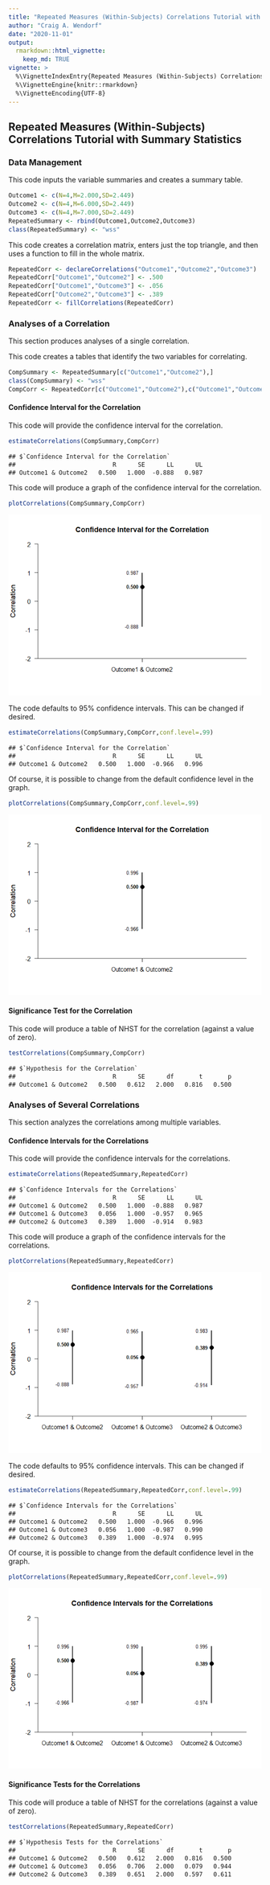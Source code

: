 ```yaml
---
title: "Repeated Measures (Within-Subjects) Correlations Tutorial with Summary Statistics"
author: "Craig A. Wendorf"
date: "2020-11-01"
output: 
  rmarkdown::html_vignette:
    keep_md: TRUE
vignette: >
  %\VignetteIndexEntry{Repeated Measures (Within-Subjects) Correlations Tutorial with Summary Statistics}
  %\VignetteEngine{knitr::rmarkdown}
  %\VignetteEncoding{UTF-8}
---
```






## Repeated Measures (Within-Subjects) Correlations Tutorial with Summary Statistics

### Data Management

This code inputs the variable summaries and creates a summary table.

```r
Outcome1 <- c(N=4,M=2.000,SD=2.449)
Outcome2 <- c(N=4,M=6.000,SD=2.449)
Outcome3 <- c(N=4,M=7.000,SD=2.449)
RepeatedSummary <- rbind(Outcome1,Outcome2,Outcome3)
class(RepeatedSummary) <- "wss"
```

This code creates a correlation matrix, enters just the top triangle, and then uses a function to fill in the whole matrix.

```r
RepeatedCorr <- declareCorrelations("Outcome1","Outcome2","Outcome3")
RepeatedCorr["Outcome1","Outcome2"] <- .500
RepeatedCorr["Outcome1","Outcome3"] <- .056
RepeatedCorr["Outcome2","Outcome3"] <- .389
RepeatedCorr <- fillCorrelations(RepeatedCorr)
```

### Analyses of a Correlation

This section produces analyses of a single correlation.

This code creates a tables that identify the two variables for correlating.

```r
CompSummary <- RepeatedSummary[c("Outcome1","Outcome2"),]
class(CompSummary) <- "wss"
CompCorr <- RepeatedCorr[c("Outcome1","Outcome2"),c("Outcome1","Outcome2")]
```

#### Confidence Interval for the Correlation

This code will provide the confidence interval for the correlation.

```r
estimateCorrelations(CompSummary,CompCorr)
```

```
## $`Confidence Interval for the Correlation`
##                           R      SE      LL      UL
## Outcome1 & Outcome2   0.500   1.000  -0.888   0.987
```

This code will produce a graph of the confidence interval for the correlation.

```r
plotCorrelations(CompSummary,CompCorr)
```

![](figures/RepeatedCorrelation-A-1.png)<!-- -->

The code defaults to 95% confidence intervals. This can be changed if desired.

```r
estimateCorrelations(CompSummary,CompCorr,conf.level=.99)
```

```
## $`Confidence Interval for the Correlation`
##                           R      SE      LL      UL
## Outcome1 & Outcome2   0.500   1.000  -0.966   0.996
```

Of course, it is possible to change from the default confidence level in the graph.

```r
plotCorrelations(CompSummary,CompCorr,conf.level=.99)
```

![](figures/RepeatedCorrelation-B-1.png)<!-- -->

#### Significance Test for the Correlation

This code will produce a table of NHST for the correlation (against a value of zero).

```r
testCorrelations(CompSummary,CompCorr)
```

```
## $`Hypothesis for the Correlation`
##                           R      SE      df       t       p
## Outcome1 & Outcome2   0.500   0.612   2.000   0.816   0.500
```

### Analyses of Several Correlations

This section analyzes the correlations among multiple variables.

#### Confidence Intervals for the Correlations

This code will provide the confidence intervals for the correlations.

```r
estimateCorrelations(RepeatedSummary,RepeatedCorr)
```

```
## $`Confidence Intervals for the Correlations`
##                           R      SE      LL      UL
## Outcome1 & Outcome2   0.500   1.000  -0.888   0.987
## Outcome1 & Outcome3   0.056   1.000  -0.957   0.965
## Outcome2 & Outcome3   0.389   1.000  -0.914   0.983
```

This code will produce a graph of the confidence intervals for the correlations.

```r
plotCorrelations(RepeatedSummary,RepeatedCorr)
```

![](figures/RepeatedCorrelations-A-1.png)<!-- -->

The code defaults to 95% confidence intervals. This can be changed if desired.

```r
estimateCorrelations(RepeatedSummary,RepeatedCorr,conf.level=.99)
```

```
## $`Confidence Intervals for the Correlations`
##                           R      SE      LL      UL
## Outcome1 & Outcome2   0.500   1.000  -0.966   0.996
## Outcome1 & Outcome3   0.056   1.000  -0.987   0.990
## Outcome2 & Outcome3   0.389   1.000  -0.974   0.995
```

Of course, it is possible to change from the default confidence level in the graph.

```r
plotCorrelations(RepeatedSummary,RepeatedCorr,conf.level=.99)
```

![](figures/RepeatedCorrelations-B-1.png)<!-- -->

#### Significance Tests for the Correlations

This code will produce a table of NHST for the correlations (against a value of zero).

```r
testCorrelations(RepeatedSummary,RepeatedCorr)
```

```
## $`Hypothesis Tests for the Correlations`
##                           R      SE      df       t       p
## Outcome1 & Outcome2   0.500   0.612   2.000   0.816   0.500
## Outcome1 & Outcome3   0.056   0.706   2.000   0.079   0.944
## Outcome2 & Outcome3   0.389   0.651   2.000   0.597   0.611
```
